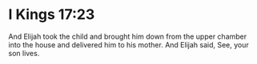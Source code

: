 # I Kings 17:23

And Elijah took the child and brought him down from the upper chamber into the house and delivered him to his mother. And Elijah said, See, your son lives.
